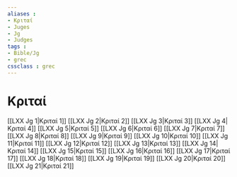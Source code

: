 ```yaml
---
aliases : 
- Κριταί
- Juges
- Jg
- Judges
tags : 
- Bible/Jg
- grec
cssclass : grec
---
```


# Κριταί

[[LXX Jg 1|Κριταί 1]]
[[LXX Jg 2|Κριταί 2]]
[[LXX Jg 3|Κριταί 3]]
[[LXX Jg 4|Κριταί 4]]
[[LXX Jg 5|Κριταί 5]]
[[LXX Jg 6|Κριταί 6]]
[[LXX Jg 7|Κριταί 7]]
[[LXX Jg 8|Κριταί 8]]
[[LXX Jg 9|Κριταί 9]]
[[LXX Jg 10|Κριταί 10]]
[[LXX Jg 11|Κριταί 11]]
[[LXX Jg 12|Κριταί 12]]
[[LXX Jg 13|Κριταί 13]]
[[LXX Jg 14|Κριταί 14]]
[[LXX Jg 15|Κριταί 15]]
[[LXX Jg 16|Κριταί 16]]
[[LXX Jg 17|Κριταί 17]]
[[LXX Jg 18|Κριταί 18]]
[[LXX Jg 19|Κριταί 19]]
[[LXX Jg 20|Κριταί 20]]
[[LXX Jg 21|Κριταί 21]]
